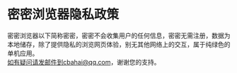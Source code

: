 # 密密浏览器隐私政策
密密浏览器以下简称密密，密密不会收集用户的任何信息，密密无需注册，数据为本地储存，除了提供隐私的浏览网页体验，别无其他网络上的交互，属于纯绿色的单机应用。  
如有疑问请发邮件到cbahai@qq.com，谢谢您的支持。
